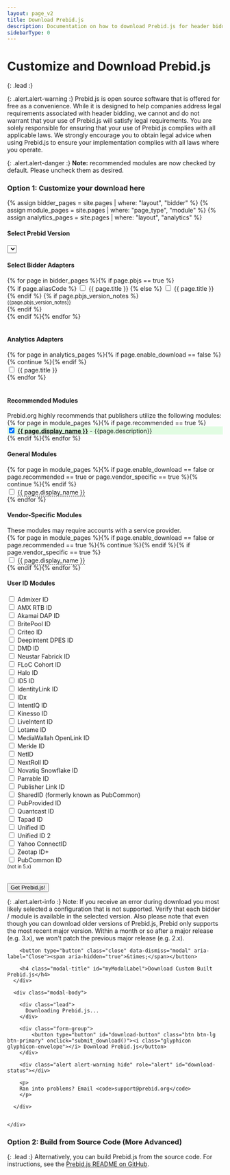 ```yaml
---
layout: page_v2
title: Download Prebid.js
description: Documentation on how to download Prebid.js for header bidding.
sidebarType: 0
---
```


<style>
a.tip {
    border-bottom: 1px dashed;
    text-decoration: none
}
a.tip:hover {
    cursor: help;
    position: relative
}
a.tip span {
    display: none
}
a.tip:hover span {
    border: #c0c0c0 1px dotted;
    padding: 5px 20px 5px 5px;
    display: block;
    z-index: 100;
    left: 0px;
    background: #f0f0f0;
    margin: 10px;
    width: 300px;
    position: absolute;
    top: 10px;
    text-decoration: none
}
</style>

<script src="https://cdn.firebase.com/js/client/2.4.2/firebase.js"></script>

<script>

  getVersionList();

$(function(){
  $('#myModal').on('show.bs.modal', function (e) {
    var form_data = get_form_data();
    if(form_data.modules.length < 1){
      alert('Please select at least 1 bidder');
      return e.preventDefault() // stops modal from being shown
    }
    return;
  });

  // show all adapters
  $('.adapters .col-md-4').show();
});

function getVersionList() {
  $.ajax({
      type: "GET",
      url: "https://js-download.prebid.org/versions",
  })
  .success(function(data) {
    try{
      data = JSON.parse(data);
      var versions = data.versions;
      if(!versions || versions.length === 0) {
        showError();
        return;
      }
      versions.forEach(function(version, index){
        if(index === 0) {
          $('.selectpicker').append('<option value="'+version+'">'+version+' - latest </option>');
        }
        else{
          if(version.match(/\d\.\d+\.\d+/i)){
            $('.selectpicker').append('<option value="'+version+'">'+version+'</option>');
          }
          else{
            // $('.selectpicker').append('<option value="'+version+'">'+version+' - deprecated</option>');
          }
        }
      });
    }
    catch(e) {
      console.log(e);
      showError();
    }

  })
  .fail(function(e) {
    console.log(e);
    showError();
  });
  function showError(){
     $('.selectpicker').append('<option value="error">Error generating version list. Please try again later</option>');
  }
}

function submit_download() {
    var form_data = get_form_data();

    var alertStatus = $('#download-status');

    alertStatus.addClass('hide');

    $('#download-button').html('<i class="glyphicon glyphicon-send"></i> Sending Request...').addClass('disabled');
    alertStatus.html('Request sent! This should only take a few moments!');
    alertStatus.removeClass('hide');
    $.ajax({
        type: "POST",
        url: "https://js-download.prebid.org/download",
        //dataType: 'json',
        data: form_data
    })
    .success(function(data, textStatus, jqXHR) {
      var buttn = $('#download-button');
      //buttn.addClass('btn-success');
      buttn.html('<i class="glyphicon glyphicon-ok"></i> Prebid.js file successfully generated!');
      alertStatus.addClass('hide');
      // Try to find out the filename from the content disposition `filename` value
      var filename = "prebid" + form_data['version'] + ".js";
      // this doens't work in our current jquery version.
      var disposition = jqXHR.getResponseHeader('Content-Disposition');
      if (disposition && disposition.indexOf('attachment') !== -1) {
          var filenameRegex = /filename[^;=\n]*=((['"]).*?\2|[^;\n]*)/;
          var matches = filenameRegex.exec(disposition);
          if (matches != null && matches[1]) filename = matches[1].replace(/['"]/g, '');
      }
      // The actual download
      var blob = new Blob([data], { type: 'text/javascript' });
      var link = document.createElement('a');
      link.href = window.URL.createObjectURL(blob);
      link.download = filename;
      document.body.appendChild(link);
      link.click();
      document.body.removeChild(link);
    })
    .fail(function(e) {
      errorO = e;
      console.log(e);
      var buttn = $('#download-button');
      buttn.html('<i class="glyphicon glyphicon-envelope"></i> Receive Prebid.js');
      buttn.removeClass('disabled');
      alert('Ran into an issue.');
    });
}

function get_form_data() {
    var bidders = [];
    var analytics = [];
    var version = $('.selectpicker').val();

    var bidder_check_boxes = $('.bidder-check-box');
    for (var i = 0; i < bidder_check_boxes.length; i++) {
        var box = bidder_check_boxes[i];
        if (box.checked) {
            bidders.push(box.getAttribute('moduleCode'));
        }
    }

    var analytics_check_boxes = $('.analytics-check-box');
    for (var i = 0; i < analytics_check_boxes.length; i++) {
        var box = analytics_check_boxes[i];
        if (box.checked) {
            analytics.push(box.getAttribute('analyticscode') + 'AnalyticsAdapter');
        }
    }

    var form_data = {};
    form_data['modules'] = bidders.concat(analytics);
    form_data['version'] = version;

    return form_data;
}


</script>

<style>
.disabled {
  color: #aaa;
}
</style>

<div class="bs-docs-section" markdown="1">

# Customize and Download Prebid.js

{: .lead :}

{: .alert.alert-warning :}
Prebid.js is open source software that is offered for free as a convenience. While it is designed to help companies address legal requirements associated with header bidding, we cannot and do not warrant that your use of Prebid.js will satisfy legal requirements. You are solely responsible for ensuring that your use of Prebid.js complies with all applicable laws.  We strongly encourage you to obtain legal advice when using Prebid.js to ensure your implementation complies with all laws where you operate.

{: .alert.alert-danger :}
**Note:** recommended modules are now checked by default. Please uncheck them as desired.

### Option 1: Customize your download here

{% assign bidder_pages = site.pages | where: "layout", "bidder" %}
{% assign module_pages = site.pages | where: "page_type", "module" %}
{% assign analytics_pages = site.pages | where: "layout", "analytics" %}

<form>
<h4>Select Prebid Version</h4>
<select id="version_selector" class="selectpicker">
</select>
<br>
<h4>Select Bidder Adapters</h4>
<div class="row adapters">
{% for page in bidder_pages %}{% if page.pbjs == true %}
<div class="col-md-4">
 <div class="checkbox">
  <label>
  {% if page.aliasCode %} <input type="checkbox" moduleCode="{{ page.aliasCode }}BidAdapter" class="bidder-check-box"> {{ page.title }} {% else %} <input type="checkbox" moduleCode="{{ page.biddercode }}BidAdapter" class="bidder-check-box"> {{ page.title }} {% endif %}
  {% if page.pbjs_version_notes %}<br/><div style="font-size:80%">{{page.pbjs_version_notes}}</div>{% endif %}
  </label>
</div>
</div>
{% endif %}{% endfor %}
</div>


<br>
<h4>Analytics Adapters</h4>
<div class="row">
{% for page in analytics_pages %}{% if page.enable_download == false %}{% continue %}{% endif %}<div class="col-md-4"><div class="checkbox"><label><input type="checkbox" analyticscode="{{ page.modulecode }}" class="analytics-check-box"> {{ page.title }}</label></div></div>{% endfor %}
</div>
<br/>
<h4>Recommended Modules</h4>
Prebid.org highly recommends that publishers utilize the following modules:
<br/>
{% for page in module_pages %}{% if page.recommended == true %}<div class="row"><div class="checkbox" style="background-color: #e1fce2;"><label> <input type="checkbox" CHECKED moduleCode="{{ page.module_code }}" class="bidder-check-box"> <a href="{{page.url}}"><strong>{{ page.display_name }}</strong></a> - {{page.description}}</label></div></div>{% endif %}{% endfor %}
<br/>
<h4>General Modules</h4>
<div class="row">
 {% for page in module_pages %}{% if page.enable_download == false or page.recommended == true or page.vendor_specific == true %}{% continue %}{% endif %}<div class="col-md-4"><div class="checkbox">
  <label> <input type="checkbox" moduleCode="{{ page.module_code }}" class="bidder-check-box"> <a href="{{page.url}}" class="tip">{{ page.display_name }}<span>{{page.description}}</span></a></label>
</div></div>{% endfor %}
</div>

<h4>Vendor-Specific Modules</h4>
These modules may require accounts with a service provider.<br/>
<div class="row">
 {% for page in module_pages %}{% if page.enable_download == false or page.recommended == true %}{% continue %}{% endif %}{% if page.vendor_specific == true %}<div class="col-md-4"><div class="checkbox"><label> <input type="checkbox" moduleCode="{{ page.module_code }}" class="bidder-check-box"> <a href="{{page.url}}" class="tip">{{ page.display_name }}<span>{{page.description}}</span></a></label>
</div></div>{% endif %}{% endfor %}
</div>

<h4>User ID Modules</h4>
<div class="row">  
  <div class="col-md-4"><div class="checkbox">
  <label><input type="checkbox" moduleCode="admixerIdSystem" class="bidder-check-box"> Admixer ID</label>
  </div></div>
  <div class="col-md-4"><div class="checkbox">
  <label><input type="checkbox" moduleCode="amxIdSystem" class="bidder-check-box"> AMX RTB ID</label>
  </div></div>
  <div class="col-md-4"><div class="checkbox">
  <label><input type="checkbox" moduleCode="akamaiDAPIdSystem" class="bidder-check-box"> Akamai DAP ID</label>
  </div></div>
  <div class="col-md-4"><div class="checkbox">
  <label><input type="checkbox" moduleCode="britepoolIdSystem" class="bidder-check-box"> BritePool ID</label>
  </div></div>
  <div class="col-md-4"><div class="checkbox">
  <label><input type="checkbox" moduleCode="criteoIdSystem" class="bidder-check-box"> Criteo ID</label>
  </div></div>
  <div class="col-md-4"><div class="checkbox">
  <label><input type="checkbox" moduleCode="deepintentDpesIdSystem" class="bidder-check-box"> Deepintent DPES ID</label>
  </div></div>
  <div class="col-md-4"><div class="checkbox">
  <label><input type="checkbox" moduleCode="dmdIdSystem" class="bidder-check-box"> DMD ID</label>
  </div></div>
  <div class="col-md-4"><div class="checkbox">
  <label><input type="checkbox" moduleCode="fabrickIdSystem" class="bidder-check-box"> Neustar Fabrick ID</label>
  </div></div>
  <div class="col-md-4"><div class="checkbox">
  <label><input type="checkbox" moduleCode="flocIdSystem" class="bidder-check-box"> FLoC Cohort ID</label>
  </div></div>
  <div class="col-md-4"><div class="checkbox">
  <label><input type="checkbox" moduleCode="haloIdSystem" class="bidder-check-box"> Halo ID</label>
  </div></div>
  <div class="col-md-4"><div class="checkbox">
  <label><input type="checkbox" moduleCode="id5IdSystem" class="bidder-check-box"> ID5 ID</label>
  </div></div>
  <div class="col-md-4"><div class="checkbox">
  <label><input type="checkbox" moduleCode="identityLinkIdSystem" class="bidder-check-box"> IdentityLink ID</label>
  </div></div>
  <div class="col-md-4"><div class="checkbox">
  <label><input type="checkbox" moduleCode="idxIdSystem" class="bidder-check-box"> IDx</label>
  </div></div>
  <div class="col-md-4"><div class="checkbox">
  <label><input type="checkbox" moduleCode="intentIqIdSystem" class="bidder-check-box"> IntentIQ ID</label>
  </div></div>
  <div class="col-md-4"><div class="checkbox">
  <label><input type="checkbox" moduleCode="kinessoIdSystem" class="bidder-check-box"> Kinesso ID</label>
  </div></div>
    <div class="col-md-4"><div class="checkbox">
  <label><input type="checkbox" moduleCode="liveIntentIdSystem" class="bidder-check-box"> LiveIntent ID</label>
  </div></div>
  <div class="col-md-4"><div class="checkbox">
  <label><input type="checkbox" moduleCode="lotamePanoramaIdSystem" class="bidder-check-box"> Lotame ID</label>
  </div></div>
  <div class="col-md-4"><div class="checkbox">
  <label><input type="checkbox" moduleCode="mwOpenLinkIdSystem" class="bidder-check-box"> MediaWallah OpenLink ID</label>
  </div></div>
  <div class="col-md-4"><div class="checkbox">
  <label><input type="checkbox" moduleCode="merkleIdSystem" class="bidder-check-box"> Merkle ID</label>
  </div></div>
  <div class="col-md-4"><div class="checkbox">
  <label><input type="checkbox" moduleCode="netIdSystem" class="bidder-check-box"> NetID</label>
  </div></div>
  <div class="col-md-4"><div class="checkbox">
  <label><input type="checkbox" moduleCode="nextrollIdSystem" class="bidder-check-box"> NextRoll ID</label>
  </div></div>
  <div class="col-md-4"><div class="checkbox">
  <label><input type="checkbox" moduleCode="novatiqIdSystem" class="bidder-check-box"> Novatiq Snowflake ID</label>
  </div></div>
  <div class="col-md-4"><div class="checkbox">
  <label><input type="checkbox" moduleCode="parrableIdSystem" class="bidder-check-box"> Parrable ID</label>
  </div></div>
  <div class="col-md-4"><div class="checkbox">
  <label><input type="checkbox" moduleCode="publinkIdSystem" class="bidder-check-box"> Publisher Link ID</label>
  </div></div>
  <div class="col-md-4"><div class="checkbox">
  <label><input type="checkbox" moduleCode="sharedIdSystem" class="bidder-check-box"> SharedID (formerly known as PubCommon)</label>
  </div></div>
  <div class="col-md-4"><div class="checkbox">
  <label><input type="checkbox" moduleCode="pubProvidedIdSystem" class="bidder-check-box"> PubProvided ID</label>
  </div></div>  
  <div class="col-md-4"><div class="checkbox">
  <label><input type="checkbox" moduleCode="quantcastIdSystem" class="bidder-check-box"> Quantcast ID</label>
  </div></div>
  <div class="col-md-4"><div class="checkbox">
  <label><input type="checkbox" moduleCode="tapadIdSystem" class="bidder-check-box"> Tapad ID</label>
  </div></div>
  <div class="col-md-4"><div class="checkbox">
  <label><input type="checkbox" moduleCode="unifiedIdSystem" class="bidder-check-box"> Unified ID</label>
  </div></div>
  <div class="col-md-4"><div class="checkbox">
  <label><input type="checkbox" moduleCode="uid2IdSystem" class="bidder-check-box"> Unified ID 2</label>
  </div></div>  
  <div class="col-md-4"><div class="checkbox">
  <label><input type="checkbox" moduleCode="connectIdSystem" class="bidder-check-box"> Yahoo ConnectID</label>
  </div></div>
  <div class="col-md-4"><div class="checkbox">
  <label><input type="checkbox" moduleCode="zeotapIdPlusIdSystem" class="bidder-check-box"> Zeotap ID+</label>
  </div></div>
  <div class="col-md-4"><div class="checkbox">
  <label><input type="checkbox" moduleCode="pubCommonIdSystem" class="bidder-check-box"> PubCommon ID<div style="font-size:80%"> (not in 5.x)</div></label>
  </div></div>
</div>

<br>

<div class="form-group">

<button type="button" class="btn btn-lg btn-primary" data-toggle="modal" data-target="#myModal" onclick="submit_download()">Get Prebid.js! </button>

</div>

</form>

{: .alert.alert-info :}
Note: If you receive an error during download you most likely selected a configuration that is not supported. Verify that each bidder / module is available in the selected version. Also please note that even though you can download older versions of Prebid.js,
Prebid only supports the most recent major version. Within a month or so after a major release (e.g. 3.x), we won't patch the previous major release (e.g. 2.x).


</div>

<!-- Modal -->
<div class="modal fade download-form__modal" id="myModal" tabindex="-1" role="dialog" aria-labelledby="myModalLabel">
  <div class="modal-dialog" role="document">
    <div class="modal-content">
      <div class="modal-header">

        <button type="button" class="close" data-dismiss="modal" aria-label="Close"><span aria-hidden="true">&times;</span></button>

        <h4 class="modal-title" id="myModalLabel">Download Custom Built Prebid.js</h4>
      </div>

      <div class="modal-body">

        <div class="lead">
          Downloading Prebid.js...
        </div>

        <div class="form-group">
            <button type="button" id="download-button" class="btn btn-lg btn-primary" onclick="submit_download()"><i class="glyphicon glyphicon-envelope"></i> Download Prebid.js</button>
        </div>

        <div class="alert alert-warning hide" role="alert" id="download-status"></div>

        <p>
        Ran into problems? Email <code>support@prebid.org</code>
        </p>

      </div>


    </div>

  </div>
</div>

<div class="bs-docs-section" markdown="1">

### Option 2: Build from Source Code (More Advanced)

{: .lead :}
Alternatively, you can build Prebid.js from the source code. For instructions, see the [Prebid.js README on GitHub](https://github.com/prebid/Prebid.js/blob/master/README.md).
